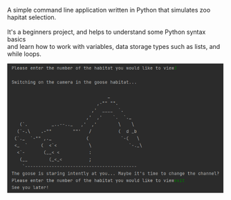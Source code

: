 A simple command line application written in Python that simulates zoo hapitat selection.<br><br>
It's a beginners project, and helps to understand some Python syntax basics <br> and learn how to work with variables, 
data storage types such as lists, and while loops.


<img src="https://github.com/Attete/jetbrains_academy-Zokeeper/blob/main/zookeeper.png?raw=true"  width="500" height="300">

